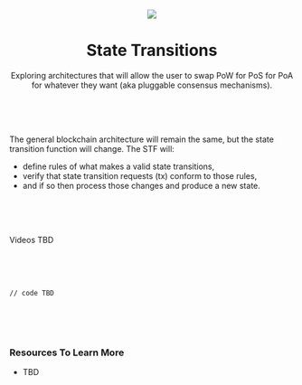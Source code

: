 <br>

<div align="center">
    <p align="center">
        <img src="TBD">
    </p>
    <h1 align="center">
        State Transitions
    </h1>
    <p align="center">
        Exploring architectures that will allow the user to swap PoW for PoS for PoA for whatever they want (aka pluggable consensus mechanisms).
    </p>
</div>

<br><br><br>

The general blockchain architecture will remain the same, but the state transition function will change. The STF will:
- define rules of what makes a valid state transitions,
- verify that state transition requests (tx) conform to those rules,
- and if so then process those changes and produce a new state. 

<br><br><br>

Videos TBD

<br><br><br>

```rust, ignore
// code TBD
```

<br><br><br>

### Resources To Learn More
- TBD

<br><br><br>
